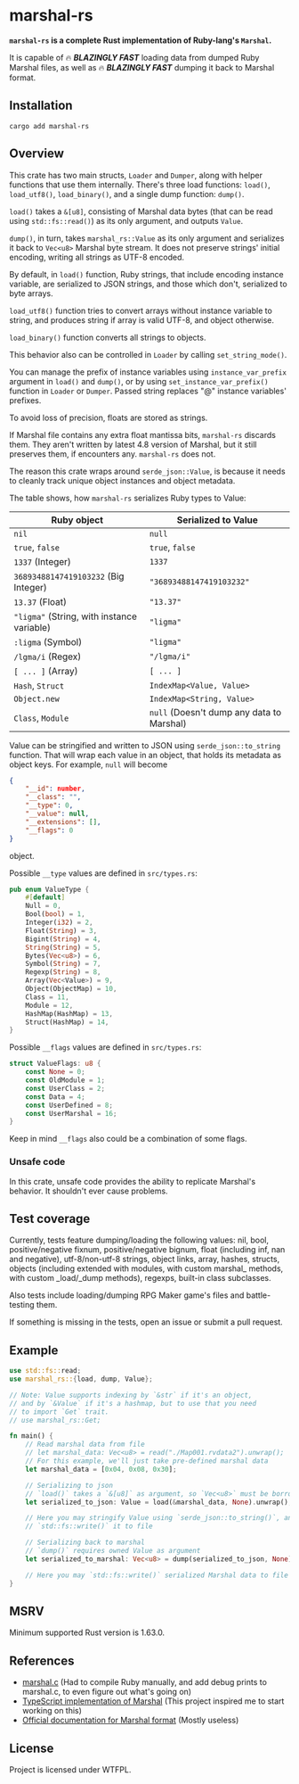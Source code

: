 # marshal-rs

**`marshal-rs` is a complete Rust implementation of Ruby-lang's `Marshal`.**

It is capable of :fire: **_BLAZINGLY FAST_** loading data from dumped Ruby Marshal files, as well as :fire: **_BLAZINGLY FAST_** dumping it back to Marshal format.

## Installation

`cargo add marshal-rs`

## Overview

This crate has two main structs, `Loader` and `Dumper`, along with helper functions that use them internally. There's three load functions: `load()`, `load_utf8()`, `load_binary()`, and a single dump function: `dump()`.

`load()` takes a `&[u8]`, consisting of Marshal data bytes (that can be read using `std::fs::read()`) as its only argument, and outputs `Value`.

`dump()`, in turn, takes `marshal_rs::Value` as its only argument and serializes it back to `Vec<u8>` Marshal byte stream. It does not preserve strings' initial encoding, writing all strings as UTF-8 encoded.

By default, in `load()` function, Ruby strings, that include encoding instance variable, are serialized to JSON strings, and those which don't, serialized to byte arrays.

`load_utf8()` function tries to convert arrays without instance variable to string, and produces string if array is valid UTF-8, and object otherwise.

`load_binary()` function converts all strings to objects.

This behavior also can be controlled in `Loader` by calling `set_string_mode()`.

You can manage the prefix of instance variables using `instance_var_prefix` argument in `load()` and `dump()`, or by using `set_instance_var_prefix()` function in `Loader` or `Dumper`. Passed string replaces "@" instance variables' prefixes.

To avoid loss of precision, floats are stored as strings.

If Marshal file contains any extra float mantissa bits, `marshal-rs` discards them. They aren't written by latest 4.8 version of Marshal, but it still preserves them, if encounters any. `marshal-rs` does not.

The reason this crate wraps around `serde_json::Value`, is because it needs to cleanly track unique object instances and object metadata.

The table shows, how `marshal-rs` serializes Ruby types to Value:

| Ruby object                                | Serialized to Value                       |
| ------------------------------------------ | ----------------------------------------- |
| `nil`                                      | `null`                                    |
| `true`, `false`                            | `true`, `false`                           |
| `1337` (Integer)                           | `1337`                                    |
| `36893488147419103232` (Big Integer)       | `"36893488147419103232"`                  |
| `13.37` (Float)                            | `"13.37"`                                 |
| `"ligma"` (String, with instance variable) | `"ligma"`                                 |
| `:ligma` (Symbol)                          | `"ligma"`                                 |
| `/lgma/i` (Regex)                          | `"/lgma/i"`                               |
| `[ ... ]` (Array)                          | `[ ... ]`                                 |
| `Hash`, `Struct`                           | `IndexMap<Value, Value>`                  |
| `Object.new`                               | `IndexMap<String, Value>`                 |
| `Class`, `Module`                          | `null` (Doesn't dump any data to Marshal) |

Value can be stringified and written to JSON using `serde_json::to_string` function. That will wrap each value in an object, that holds its metadata as object keys. For example, `null` will become

```json
{
    "__id": number,
    "__class": "",
    "__type": 0,
    "__value": null,
    "__extensions": [],
    "__flags": 0
}
```

object.

Possible `__type` values are defined in `src/types.rs`:

```rust
pub enum ValueType {
    #[default]
    Null = 0,
    Bool(bool) = 1,
    Integer(i32) = 2,
    Float(String) = 3,
    Bigint(String) = 4,
    String(String) = 5,
    Bytes(Vec<u8>) = 6,
    Symbol(String) = 7,
    Regexp(String) = 8,
    Array(Vec<Value>) = 9,
    Object(ObjectMap) = 10,
    Class = 11,
    Module = 12,
    HashMap(HashMap) = 13,
    Struct(HashMap) = 14,
}
```

Possible `__flags` values are defined in `src/types.rs`:

```rust
struct ValueFlags: u8 {
    const None = 0;
    const OldModule = 1;
    const UserClass = 2;
    const Data = 4;
    const UserDefined = 8;
    const UserMarshal = 16;
}
```

Keep in mind `__flags` also could be a combination of some flags.

### Unsafe code

In this crate, unsafe code provides the ability to replicate Marshal's behavior. It shouldn't ever cause problems.

## Test coverage

Currently, tests feature dumping/loading the following values: nil, bool, positive/negative fixnum, positive/negative bignum, float (including inf, nan and negative), utf-8/non-utf-8 strings, object links, array, hashes, structs, objects (including extended with modules, with custom marshal\_ methods, with custom \_load/\_dump methods), regexps, built-in class subclasses.

Also tests include loading/dumping RPG Maker game's files and battle-testing them.

If something is missing in the tests, open an issue or submit a pull request.

## Example

```rust
use std::fs::read;
use marshal_rs::{load, dump, Value};

// Note: Value supports indexing by `&str` if it's an object,
// and by `&Value` if it's a hashmap, but to use that you need
// to import `Get` trait.
// use marshal_rs::Get;

fn main() {
    // Read marshal data from file
    // let marshal_data: Vec<u8> = read("./Map001.rvdata2").unwrap();
    // For this example, we'll just take pre-defined marshal data
    let marshal_data = [0x04, 0x08, 0x30];

    // Serializing to json
    // `load()` takes a `&[u8]` as argument, so `Vec<u8>` must be borrowed
    let serialized_to_json: Value = load(&marshal_data, None).unwrap();

    // Here you may stringify Value using `serde_json::to_string()`, and
    // `std::fs::write()` it to file

    // Serializing back to marshal
    // `dump()` requires owned Value as argument
    let serialized_to_marshal: Vec<u8> = dump(serialized_to_json, None);

    // Here you may `std::fs::write()` serialized Marshal data to file
}
```

## MSRV

Minimum supported Rust version is 1.63.0.

## References

-   [marshal.c](https://github.com/ruby/ruby/blob/master/marshal.c) (Had to compile Ruby manually, and add debug prints to marshal.c, to even figure out what's going on)
-   [TypeScript implementation of Marshal](https://github.com/hyrious/marshal) (This project inspired me to start working on this)
-   [Official documentation for Marshal format](https://docs.ruby-lang.org/en/master/marshal_rdoc.html) (Mostly useless)

## License

Project is licensed under WTFPL.
